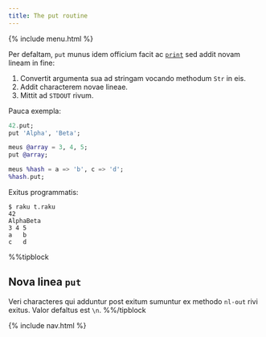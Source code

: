 ```yaml
---
title: The put routine
---
```


{% include menu.html %}

Per defaltam, `put` munus idem officium facit ac [`print`](../print) sed addit novam lineam in fine:

1. Convertit argumenta sua ad stringam vocando methodum `Str` in eis.
1. Addit characterem novae lineae.
1. Mittit ad `STDOUT` rivum.

Pauca exempla:

```raku
42.put;
put 'Alpha', 'Beta';

meus @array = 3, 4, 5;
put @array;

meus %hash = a => 'b', c => 'd';
%hash.put;
```

Exitus programmatis:

```console
$ raku t.raku
42
AlphaBeta
3 4 5
a	b
c	d
```

%%tipblock
## Nova linea `put`

Veri characteres qui adduntur post exitum sumuntur ex methodo `nl-out` rivi exitus. Valor defaltus est `\n`.
%%/tipblock

{% include nav.html %}